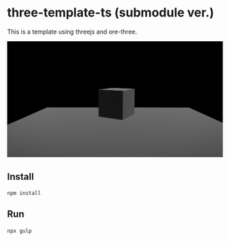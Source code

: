 # three-template-ts (submodule ver.)

This is a template using threejs and ore-three.

![](./screenshot/three-template-ts.png)

## Install

```
npm install
```

## Run

```
npx gulp
```